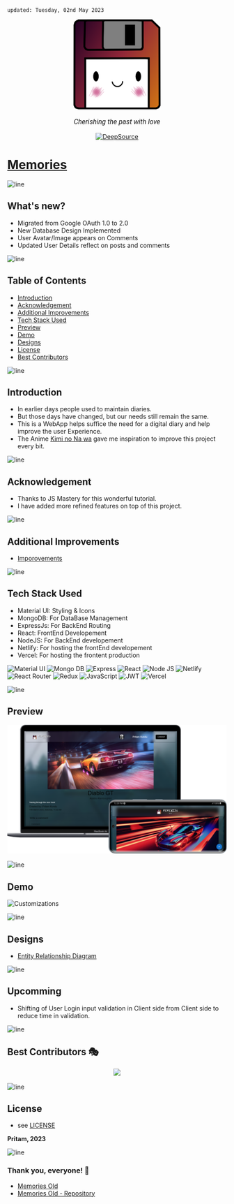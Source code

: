    updated: Tuesday, 02nd May 2023

<div align=center>
    <a href="https://memories-pritam.vercel.app">
        <img width=200 src="assets/icon.png" alt="Memories">
    </a>
    <p style="font-family: roboto, calibri; font-size:12pt; font-style:italic"> Cherishing the past with love </p>
    <a href="https://deepsource.io/gh/warmachine028/memories/?ref=repository-badge">
        <img src="https://deepsource.io/gh/warmachine028/memories.svg/?label=active+issues&show_trend=true&token=yo-jfXJvA6yZ9Kbag8WQCuj2)](https://deepsource.io/gh/warmachine028/memories/?ref=repository-badge" alt="DeepSource">
    </a>
</div>

# [Memories](https://memories-pritam.vercel.app)

![line]

## What's new?

-   Migrated from Google OAuth 1.0 to 2.0
-   New Database Design Implemented
-   User Avatar/Image appears on Comments
-   Updated User Details reflect on posts and comments

![line]

## Table of Contents

-   [Introduction](#introduction)
-   [Acknowledgement](#acknowledgement)
-   [Additional Improvements](#additional-improvements)
-   [Tech Stack Used](#tech-stack-used)
-   [Preview](#preview)
-   [Demo](#demo)
-   [Designs](#designs)
-   [License](#license)
-   [Best Contributors](#best-contributors)

![line]

## Introduction

-   In earlier days people used to maintain diaries.
-   But those days have changed, but our needs still remain the same.
-   This is a WebApp helps suffice the need for a digital diary and help improve the user Experience.
-   The Anime [Kimi no Na wa](https://en.wikipedia.org/wiki/Your_Name) gave me inspiration to improve this project every bit.

![line]

## Acknowledgement

-   Thanks to JS Mastery for this wonderful tutorial.
-   I have added more refined features on top of this project.

![line]

## Additional Improvements

- [Imporovements](./client/README.md)

![line]

## Tech Stack Used

-   Material UI: Styling & Icons
-   MongoDB: For DataBase Management
-   ExpressJs: For BackEnd Routing
-   React: FrontEnd Developement
-   NodeJS: For BackEnd developement
-   Netlify: For hosting the frontEnd developement
-   Vercel: For hosting the frontent production

![Material UI](https://img.shields.io/badge/Material--UI-0081CB?style=for-the-badge&logo=material-ui&logoColor=white) ![Mongo DB](https://img.shields.io/badge/MongoDB-4EA94B?style=for-the-badge&logo=mongodb&logoColor=white) ![Express](https://img.shields.io/badge/Express.js-404D59?style=for-the-badge) ![React](https://img.shields.io/badge/react-%2320232a.svg?style=for-the-badge&logo=react&logoColor=%2361DAFB)
![Node JS](https://img.shields.io/badge/Node.js-43853D?style=for-the-badge&logo=node.js&logoColor=white) ![Netlify](https://img.shields.io/badge/netlify-%23000000.svg?style=for-the-badge&logo=netlify&logoColor=#00C7B7) ![React Router](https://img.shields.io/badge/React_Router-CA4245?style=for-the-badge&logo=react-router&logoColor=white) ![Redux](https://img.shields.io/badge/Redux-593D88?style=for-the-badge&logo=redux&logoColor=white)
![JavaScript](https://img.shields.io/badge/javascript-%23323330.svg?style=for-the-badge&logo=javascript&logoColor=%23F7DF1E) ![JWT](https://img.shields.io/badge/json%20web%20tokens-323330?style=for-the-badge&logo=json-web-tokens&logoColor=pink) ![Vercel](https://img.shields.io/badge/Vercel-000000?style=for-the-badge&logo=vercel&logoColor=white)

![line]

## Preview

![alt](./assets/banner.png)

![line]

## Demo

![Customizations](assets/demo.gif)

<!-- ![line]

## Upcomming

-   New Database schema -->

![line]

## Designs

-    [Entity Relationship Diagram](https://drive.google.com/file/d/1_U648R_8eAd_Q5kThbBbBhMlY6gk5g00/view?usp=sharing)

![line]

## Upcomming

- Shifting of User Login input validation in Client side from Client side to reduce time in validation.

![line]

## Best Contributors 🎭

<div align="center">
    <a  href="https://github.com/warmachine028/memories/graphs/contributors">
        <img src="https://contrib.rocks/image?repo=warmachine028/memories" />
    </a>
</div>

![line]

## License

-   see [LICENSE]

**Pritam, 2023**

[license]: https://github.com/warmachine028/memories/blob/main/LICENSE

![line]


### Thank you, everyone! 💚

- [Memories Old](https://memories-old.vercel.app)
- [Memories Old - Repository](https://github.com/warmachine028/memories/tree/memories-old)

[line]: https://user-images.githubusercontent.com/75939390/137615281-3a875960-92cc-407f-97fe-fd2319bdb252.png
<!-- 02/05/23 -->
